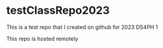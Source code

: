 # testClassRepo2023
This is a test repo that I created on github for 2023 DS4PH 1


This repo is hosted remotely
